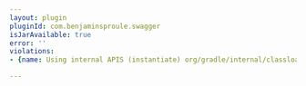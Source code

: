 ```yaml
---
layout: plugin
pluginId: com.benjaminsproule.swagger
isJarAvailable: true
error: ''
violations:
- {name: Using internal APIS (instantiate) org/gradle/internal/classloader/VisitableURLClassLoader}

---
```

